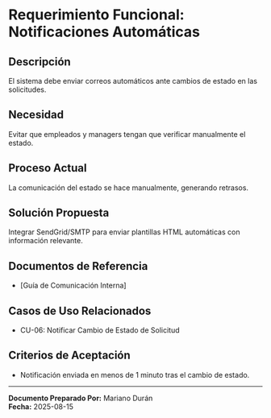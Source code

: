 # Requerimiento Funcional: Notificaciones Automáticas

## Descripción

El sistema debe enviar correos automáticos ante cambios de estado en las solicitudes.

## Necesidad

Evitar que empleados y managers tengan que verificar manualmente el estado.

## Proceso Actual

La comunicación del estado se hace manualmente, generando retrasos.

## Solución Propuesta

Integrar SendGrid/SMTP para enviar plantillas HTML automáticas con información relevante.

## Documentos de Referencia

- [Guía de Comunicación Interna]

## Casos de Uso Relacionados

- CU-06: Notificar Cambio de Estado de Solicitud

## Criterios de Aceptación

- Notificación enviada en menos de 1 minuto tras el cambio de estado.

---

**Documento Preparado Por:** Mariano Durán  
**Fecha:** 2025-08-15

